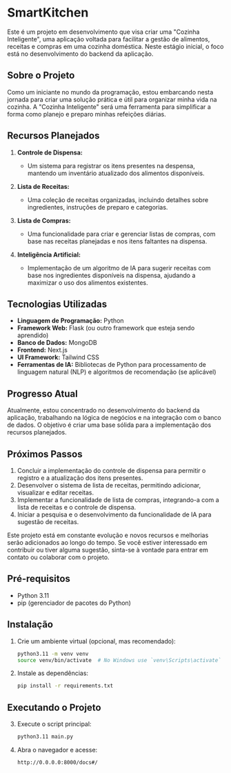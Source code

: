 # SmartKitchen

Este é um projeto em desenvolvimento que visa criar uma "Cozinha Inteligente", uma aplicação voltada para facilitar a gestão de alimentos, receitas e compras em uma cozinha doméstica. Neste estágio inicial, o foco está no desenvolvimento do backend da aplicação.

## Sobre o Projeto

Como um iniciante no mundo da programação, estou embarcando nesta jornada para criar uma solução prática e útil para organizar minha vida na cozinha. A "Cozinha Inteligente" será uma ferramenta para simplificar a forma como planejo e preparo minhas refeições diárias.

## Recursos Planejados

1. **Controle de Dispensa:**
   - Um sistema para registrar os itens presentes na despensa, mantendo um inventário atualizado dos alimentos disponíveis.

2. **Lista de Receitas:**
   - Uma coleção de receitas organizadas, incluindo detalhes sobre ingredientes, instruções de preparo e categorias.

3. **Lista de Compras:**
   - Uma funcionalidade para criar e gerenciar listas de compras, com base nas receitas planejadas e nos itens faltantes na dispensa.

4. **Inteligência Artificial:**
   - Implementação de um algoritmo de IA para sugerir receitas com base nos ingredientes disponíveis na dispensa, ajudando a maximizar o uso dos alimentos existentes.

## Tecnologias Utilizadas

- **Linguagem de Programação:** Python
- **Framework Web:** Flask (ou outro framework que esteja sendo aprendido)
- **Banco de Dados:** MongoDB
- **Frontend:** Next.js
- **UI Framework:** Tailwind CSS
- **Ferramentas de IA:** Bibliotecas de Python para processamento de linguagem natural (NLP) e algoritmos de recomendação (se aplicável)

## Progresso Atual

Atualmente, estou concentrado no desenvolvimento do backend da aplicação, trabalhando na lógica de negócios e na integração com o banco de dados. O objetivo é criar uma base sólida para a implementação dos recursos planejados.

## Próximos Passos

1. Concluir a implementação do controle de dispensa para permitir o registro e a atualização dos itens presentes.
2. Desenvolver o sistema de lista de receitas, permitindo adicionar, visualizar e editar receitas.
3. Implementar a funcionalidade de lista de compras, integrando-a com a lista de receitas e o controle de dispensa.
4. Iniciar a pesquisa e o desenvolvimento da funcionalidade de IA para sugestão de receitas.

Este projeto está em constante evolução e novos recursos e melhorias serão adicionados ao longo do tempo. Se você estiver interessado em contribuir ou tiver alguma sugestão, sinta-se à vontade para entrar em contato ou colaborar com o projeto.


## Pré-requisitos

- Python 3.11
- pip (gerenciador de pacotes do Python)

## Instalação


1. Crie um ambiente virtual (opcional, mas recomendado):
    ```bash
    python3.11 -m venv venv
    source venv/bin/activate  # No Windows use `venv\Scripts\activate`
    ```

2. Instale as dependências:
    ```bash
    pip install -r requirements.txt
    ```

## Executando o Projeto

3. Execute o script principal:
    ```bash
    python3.11 main.py
    ```

4. Abra o navegador e acesse:
    ```
    http://0.0.0.0:8000/docs#/
    ```

